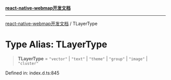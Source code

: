 [**react-native-webmap开发文档**](../README.md)

***

[react-native-webmap开发文档](../globals.md) / TLayerType

# Type Alias: TLayerType

> **TLayerType** = `"vector"` \| `"text"` \| `"theme"` \| `"group"` \| `"image"` \| `"cluster"`

Defined in: index.d.ts:845
